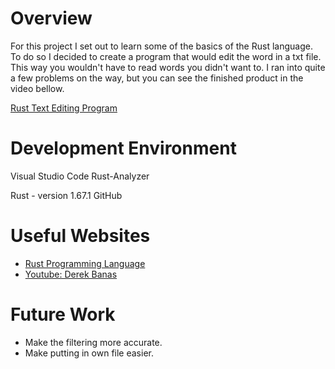 # Overview

For this project I set out to learn some of the basics of the Rust language. To do so I decided to create a program that would edit the word in a txt file. This way you wouldn't have to read words you didn't want to. I ran into quite a few problems on the way, but you can see the finished product in the video bellow. 

[Rust Text Editing Program](https://youtu.be/ZE1gyaS4HRg)

# Development Environment

Visual Studio Code
Rust-Analyzer

Rust - version 1.67.1
GitHub

# Useful Websites

- [Rust Programming Language](https://doc.rust-lang.org/std/fs/struct.File.html)
- [Youtube: Derek Banas](https://www.youtube.com/watch?v=ygL_xcavzQ4&t=1581s)

# Future Work

- Make the filtering more accurate. 
- Make putting in own file easier.